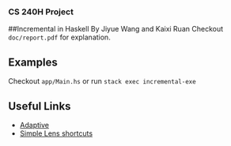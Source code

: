 ### CS 240H Project
##Incremental in Haskell
By Jiyue Wang and Kaixi Ruan
Checkout `doc/report.pdf` for explanation.

## Examples
Checkout `app/Main.hs` or run `stack exec incremental-exe`

## Useful Links
* [Adaptive](https://hackage.haskell.org/package/Adaptive)
* [Simple Lens shortcuts](http://intolerable.me/lens-operators-intro/)

